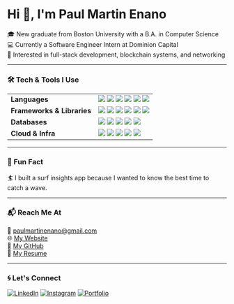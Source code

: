 # Hi 👋, I'm Paul Martin Enano

🎓 New graduate from Boston University with a B.A. in Computer Science  
💻 Currently a Software Engineer Intern at Dominion Capital  
🌊 Interested in full-stack development, blockchain systems, and networking  

---

### 🛠️ Tech & Tools I Use

<table>
  <tr>
    <td><b>Languages</b></td>
    <td>
      <img src="https://img.shields.io/badge/Python-3776AB?style=flat&logo=python&logoColor=white"/>
      <img src="https://img.shields.io/badge/Go-00ADD8?style=flat&logo=go&logoColor=white"/>
      <img src="https://img.shields.io/badge/Java-007396?style=flat&logo=java&logoColor=white"/>
      <img src="https://img.shields.io/badge/JavaScript-F7DF1E?style=flat&logo=javascript&logoColor=black"/>
      <img src="https://img.shields.io/badge/TypeScript-3178C6?style=flat&logo=typescript&logoColor=white"/>
      <img src="https://img.shields.io/badge/Solidity-363636?style=flat&logo=solidity&logoColor=white"/>
    </td>
  </tr>
  <tr>
    <td><b>Frameworks & Libraries</b></td>
    <td>
      <img src="https://img.shields.io/badge/React-61DAFB?style=flat&logo=react&logoColor=black"/>
      <img src="https://img.shields.io/badge/Next.js-000000?style=flat&logo=next.js&logoColor=white"/>
      <img src="https://img.shields.io/badge/Angular-DD0031?style=flat&logo=angular&logoColor=white"/>
      <img src="https://img.shields.io/badge/Django-092E20?style=flat&logo=django&logoColor=white"/>
      <img src="https://img.shields.io/badge/Flask-000000?style=flat&logo=flask&logoColor=white"/>
      <img src="https://img.shields.io/badge/Jest-C21325?style=flat&logo=jest&logoColor=white"/>
    </td>
  </tr>
  <tr>
    <td><b>Databases</b></td>
    <td>
      <img src="https://img.shields.io/badge/PostgreSQL-336791?style=flat&logo=postgresql&logoColor=white"/>
      <img src="https://img.shields.io/badge/SQLite-003B57?style=flat&logo=sqlite&logoColor=white"/>
      <img src="https://img.shields.io/badge/MongoDB-47A248?style=flat&logo=mongodb&logoColor=white"/>
      <img src="https://img.shields.io/badge/Firebase-FFCA28?style=flat&logo=firebase&logoColor=black"/>
      <img src="https://img.shields.io/badge/Pinecone-5F4B8B?style=flat"/>
    </td>
  </tr>
  <tr>
    <td><b>Cloud & Infra</b></td>
    <td>
      <img src="https://img.shields.io/badge/AWS-232F3E?style=flat&logo=amazon-aws&logoColor=white"/>
      <img src="https://img.shields.io/badge/Nitro_Enclaves-FF9900?style=flat"/>
      <img src="https://img.shields.io/badge/Docker-2496ED?style=flat&logo=docker&logoColor=white"/>
      <img src="https://img.shields.io/badge/Git-F05032?style=flat&logo=git&logoColor=white"/>
      <img src="https://img.shields.io/badge/Postman-FF6C37?style=flat&logo=postman&logoColor=white"/>
    </td>
  </tr>
</table>

---

### 🌱 Fun Fact

🏄 I built a surf insights app because I wanted to know the best time to catch a wave.

---

### 📬 Reach Me At

📧 [paulmartinenano@gmail.com](mailto:paulmartinenano@gmail.com)  
🌐 [My Website](https://paulmartin.vercel.app)  
🐙 [My GitHub](https://github.com/enano1)  
📄 [My Resume](https://paulmartin.vercel.app/PaulMartinEnano_CV.pdf)

---

### 🌀 Let's Connect

[![LinkedIn](https://img.shields.io/badge/LinkedIn-0077B5?logo=linkedin&logoColor=white&style=flat)](https://linkedin.com/in/pmenano)
[![Instagram](https://img.shields.io/badge/Instagram-E4405F?logo=instagram&logoColor=white&style=flat)](https://instagram.com/paulenano)
[![Portfolio](https://img.shields.io/badge/Portfolio-000000?logo=vercel&logoColor=white&style=flat)](https://paulmartin.vercel.app)
